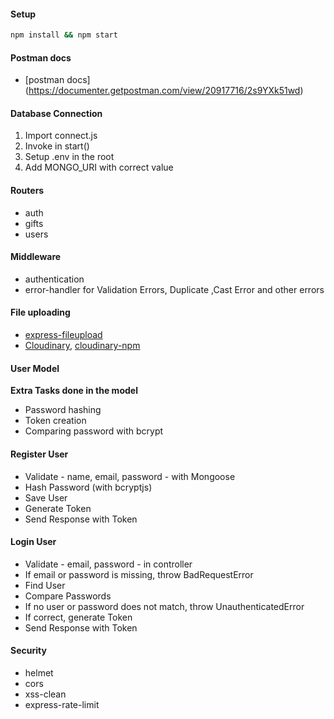 #### Setup

```bash
npm install && npm start
```
#### Postman docs
- [postman docs] (https://documenter.getpostman.com/view/20917716/2s9YXk51wd)
#### Database Connection

1. Import connect.js
2. Invoke in start()
3. Setup .env in the root
4. Add MONGO_URI with correct value

#### Routers

- auth
- gifts
- users

#### Middleware

- authentication
- error-handler for Validation Errors, Duplicate ,Cast Error and other errors

#### File uploading
- [express-fileupload](https://www.npmjs.com/package/express-fileupload)
- [Cloudinary](https://cloudinary.com/), [cloudinary-npm](https://www.npmjs.com/package/cloudinary)

#### User Model
**Extra Tasks done in the model**
- Password hashing
- Token creation
- Comparing password with bcrypt


#### Register User

- Validate - name, email, password - with Mongoose
- Hash Password (with bcryptjs)
- Save User
- Generate Token
- Send Response with Token

#### Login User

- Validate - email, password - in controller
- If email or password is missing, throw BadRequestError
- Find User
- Compare Passwords
- If no user or password does not match, throw UnauthenticatedError
- If correct, generate Token
- Send Response with Token

#### Security

- helmet
- cors
- xss-clean
- express-rate-limit


